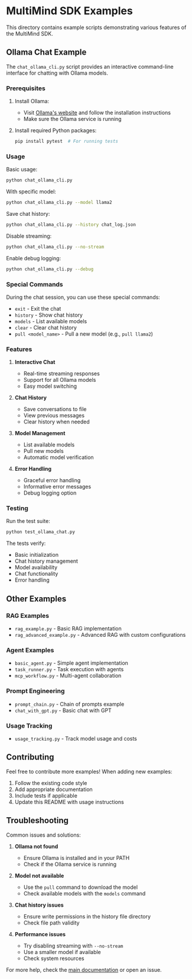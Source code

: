 # MultiMind SDK Examples

This directory contains example scripts demonstrating various features of the MultiMind SDK.

## Ollama Chat Example

The `chat_ollama_cli.py` script provides an interactive command-line interface for chatting with Ollama models.

### Prerequisites

1. Install Ollama:
   - Visit [Ollama's website](https://ollama.ai) and follow the installation instructions
   - Make sure the Ollama service is running

2. Install required Python packages:
   ```bash
   pip install pytest  # For running tests
   ```

### Usage

Basic usage:
```bash
python chat_ollama_cli.py
```

With specific model:
```bash
python chat_ollama_cli.py --model llama2
```

Save chat history:
```bash
python chat_ollama_cli.py --history chat_log.json
```

Disable streaming:
```bash
python chat_ollama_cli.py --no-stream
```

Enable debug logging:
```bash
python chat_ollama_cli.py --debug
```

### Special Commands

During the chat session, you can use these special commands:
- `exit` - Exit the chat
- `history` - Show chat history
- `models` - List available models
- `clear` - Clear chat history
- `pull <model_name>` - Pull a new model (e.g., `pull llama2`)

### Features

1. **Interactive Chat**
   - Real-time streaming responses
   - Support for all Ollama models
   - Easy model switching

2. **Chat History**
   - Save conversations to file
   - View previous messages
   - Clear history when needed

3. **Model Management**
   - List available models
   - Pull new models
   - Automatic model verification

4. **Error Handling**
   - Graceful error handling
   - Informative error messages
   - Debug logging option

### Testing

Run the test suite:
```bash
python test_ollama_chat.py
```

The tests verify:
- Basic initialization
- Chat history management
- Model availability
- Chat functionality
- Error handling

## Other Examples

### RAG Examples
- `rag_example.py` - Basic RAG implementation
- `rag_advanced_example.py` - Advanced RAG with custom configurations

### Agent Examples
- `basic_agent.py` - Simple agent implementation
- `task_runner.py` - Task execution with agents
- `mcp_workflow.py` - Multi-agent collaboration

### Prompt Engineering
- `prompt_chain.py` - Chain of prompts example
- `chat_with_gpt.py` - Basic chat with GPT

### Usage Tracking
- `usage_tracking.py` - Track model usage and costs

## Contributing

Feel free to contribute more examples! When adding new examples:
1. Follow the existing code style
2. Add appropriate documentation
3. Include tests if applicable
4. Update this README with usage instructions

## Troubleshooting

Common issues and solutions:

1. **Ollama not found**
   - Ensure Ollama is installed and in your PATH
   - Check if the Ollama service is running

2. **Model not available**
   - Use the `pull` command to download the model
   - Check available models with the `models` command

3. **Chat history issues**
   - Ensure write permissions in the history file directory
   - Check file path validity

4. **Performance issues**
   - Try disabling streaming with `--no-stream`
   - Use a smaller model if available
   - Check system resources

For more help, check the [main documentation](https://github.com/multimind-dev/multimind-sdk/blob/main/docs/README.md) or open an issue. 